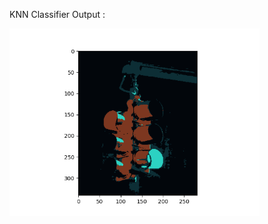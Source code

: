 KNN Classifier Output : 

<img src ="https://github.com/ParamDave5/ParamDave/blob/164e987eed7cb32fce976d2bb2465ea8ddb27eda/images/knn.png" width=400/>
